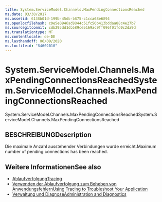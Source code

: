```yaml
---
title: System.ServiceModel.Channels.MaxPendingConnectionsReached
ms.date: 03/30/2017
ms.assetid: 6138b01d-199b-45db-b875-c1cca68e6894
ms.openlocfilehash: c9e5e0946ad9844c51fc50b413bddaa88c4e27b7
ms.sourcegitcommit: cdb295dd1db589ce5169ac9ff096f01fd0c2da9d
ms.translationtype: MT
ms.contentlocale: de-DE
ms.lasthandoff: 06/09/2020
ms.locfileid: "84602010"
---
```

# <a name="systemservicemodelchannelsmaxpendingconnectionsreached"></a><span data-ttu-id="6b124-102">System.ServiceModel.Channels.MaxPendingConnectionsReached</span><span class="sxs-lookup"><span data-stu-id="6b124-102">System.ServiceModel.Channels.MaxPendingConnectionsReached</span></span>
<span data-ttu-id="6b124-103">System.ServiceModel.Channels.MaxPendingConnectionsReached</span><span class="sxs-lookup"><span data-stu-id="6b124-103">System.ServiceModel.Channels.MaxPendingConnectionsReached</span></span>  
  
## <a name="description"></a><span data-ttu-id="6b124-104">BESCHREIBUNG</span><span class="sxs-lookup"><span data-stu-id="6b124-104">Description</span></span>  
 <span data-ttu-id="6b124-105">Die maximale Anzahl ausstehender Verbindungen wurde erreicht.</span><span class="sxs-lookup"><span data-stu-id="6b124-105">Maximum number of pending connections has been reached.</span></span>  
  
## <a name="see-also"></a><span data-ttu-id="6b124-106">Weitere Informationen</span><span class="sxs-lookup"><span data-stu-id="6b124-106">See also</span></span>

- [<span data-ttu-id="6b124-107">Ablaufverfolgung</span><span class="sxs-lookup"><span data-stu-id="6b124-107">Tracing</span></span>](index.md)
- [<span data-ttu-id="6b124-108">Verwenden der Ablaufverfolgung zum Beheben von Anwendungsfehlern</span><span class="sxs-lookup"><span data-stu-id="6b124-108">Using Tracing to Troubleshoot Your Application</span></span>](using-tracing-to-troubleshoot-your-application.md)
- [<span data-ttu-id="6b124-109">Verwaltung und Diagnose</span><span class="sxs-lookup"><span data-stu-id="6b124-109">Administration and Diagnostics</span></span>](../index.md)
